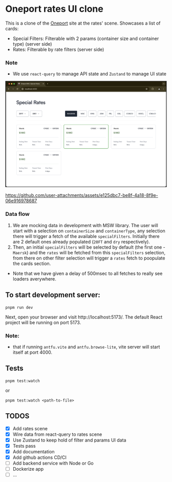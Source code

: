 # Oneport rates UI clone

This is a clone of the [Oneport](https://www.oneport365.com/) site at the rates' scene. Showcases a list of cards:

- Special Filters: Filterable with 2 params (container size and container type) (server side)
- Rates: Filterable by rate filters (server side)

### Note

- We use `react-query` to manage API state and `Zustand` to manage UI state

![GitHub Image](Oneport365-screenshot.png)


https://github.com/user-attachments/assets/e125dbc7-be8f-4a18-8f9e-06e916978687




### Data flow

1. We are mocking data in development with MSW library. The user will start with a selection on `containerSize` and `containerType`, any selection there will trigger a fetch of the available `specialFilters`. Initially there are 2 default ones already populated (`20FT` and `dry` respectively).
2. Then, an initial `specialFilters` will be selected by default (the first one - `Maersk`) and the `rates` will be fetched from this `specialFilters` selection, from there on other filter selection will trigger a `rates` fetch to poopulate the cards section.

- Note that we have given a delay of 500msec to all fetches to really see loaders averywhere.

## To start development server:

```
pnpm run dev
```

Next, open your browser and visit http://localhost:5173/. The default React project will be running on port 5173.

### Note:

- that if running `antfu.vite` and `antfu.browse-lite`, vite server will start itself at port 4000.

## Tests

```
pnpm test:watch

```

or

```
pnpm test:watch <path-to-file>

```

## TODOS

- [x] Add rates scene
- [x] Wire data from react-query to rates scene
- [x] Use Zustand to keep hold of filter and params UI data
- [x] Tests pass
- [x] Add documentation
- [x] Add github actions CD/CI
- [ ] Add backend service with Node or Go
- [ ] Dockerize app
- [ ] ...
